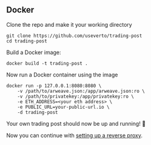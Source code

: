 ## Docker

Clone the repo and make it your working directory

```shell script
git clone https://github.com/useverto/trading-post
cd trading-post
```

Build a Docker image:

```shell script
docker build -t trading-post .
```

Now run a Docker container using the image

```shell script
docker run -p 127.0.0.1:8080:8080 \
    -v /path/to/arweave.json:/app/arweave.json:ro \
    -v /path/to/privatekey:/app/privatekey:ro \
    -e ETH_ADDRESS=<your eth address> \
    -e PUBLIC_URL=your-public-url.io \
    -d trading-post
```

Your own trading post should now be up and running! 🎉

Now you can continue with [setting up a reverse proxy](./proxy.md).

